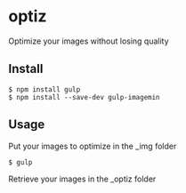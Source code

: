 # optiz
Optimize your images without losing quality

## Install

```
$ npm install gulp
$ npm install --save-dev gulp-imagemin
```

## Usage

Put your images to optimize in the _img folder

`$ gulp`

Retrieve your images in the _optiz folder

